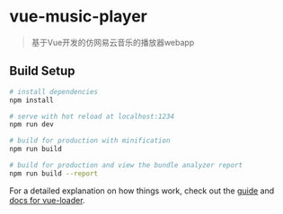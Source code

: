 # vue-music-player

> 基于Vue开发的仿网易云音乐的播放器webapp

## Build Setup

``` bash
# install dependencies
npm install

# serve with hot reload at localhost:1234
npm run dev

# build for production with minification
npm run build

# build for production and view the bundle analyzer report
npm run build --report
```

For a detailed explanation on how things work, check out the [guide](http://vuejs-templates.github.io/webpack/) and [docs for vue-loader](http://vuejs.github.io/vue-loader).
